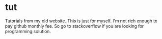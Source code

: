 tut
===

Tutorials from my old website. This is just for myself. I'm not rich enough to pay github monthly fee. So go to stackoverflow if you are looking for programming solution.
